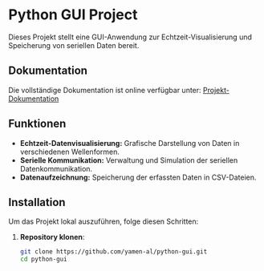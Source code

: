 # Python GUI Project

Dieses Projekt stellt eine GUI-Anwendung zur Echtzeit-Visualisierung und Speicherung von seriellen Daten bereit.

## Dokumentation

Die vollständige Dokumentation ist online verfügbar unter:
[Projekt-Dokumentation](https://yamen-al.github.io/python-gui/)

## Funktionen

- **Echtzeit-Datenvisualisierung:** Grafische Darstellung von Daten in verschiedenen Wellenformen.
- **Serielle Kommunikation:** Verwaltung und Simulation der seriellen Datenkommunikation.
- **Datenaufzeichnung:** Speicherung der erfassten Daten in CSV-Dateien.

## Installation

Um das Projekt lokal auszuführen, folge diesen Schritten:

1. **Repository klonen**:

   ```bash
   git clone https://github.com/yamen-al/python-gui.git
   cd python-gui
